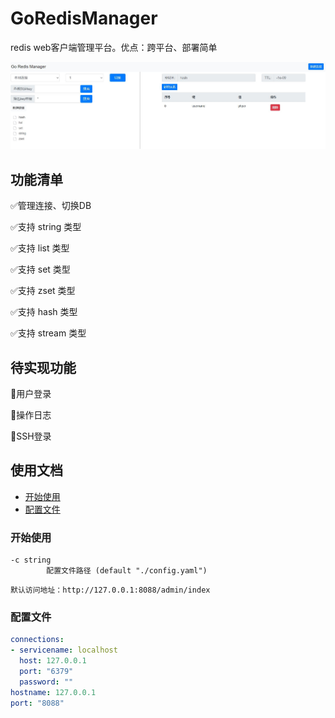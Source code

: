 # GoRedisManager
redis web客户端管理平台。优点：跨平台、部署简单

![logo](readme/index.JPG)

## 功能清单

:white_check_mark:管理连接、切换DB

:white_check_mark:支持 string 类型

:white_check_mark:支持 list 类型

:white_check_mark:支持 set 类型

:white_check_mark:支持 zset 类型

:white_check_mark:支持 hash 类型

:white_check_mark:支持 stream 类型

## 待实现功能

:black_square_button:用户登录

:black_square_button:操作日志

:black_square_button:SSH登录

## 使用文档
- [开始使用](#开始使用)
- [配置文件](#配置文件)

### <a name="开始使用">开始使用</a>

```shell
-c string
        配置文件路径 (default "./config.yaml")
```

```
默认访问地址：http://127.0.0.1:8088/admin/index
```

### <a name="配置文件">配置文件</a>

```yaml
connections:
- servicename: localhost
  host: 127.0.0.1
  port: "6379"
  password: ""
hostname: 127.0.0.1
port: "8088"
```


